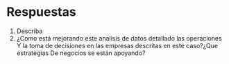 # Respuestas
1. Describa
2. ¿Como está mejorando este analisis de datos detallado las operaciones
Y la toma de decisiones en las empresas descritas en este caso?¿Que estrategias
De negocios se están apoyando? 
